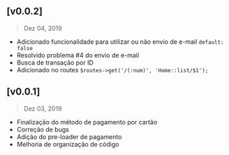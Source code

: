 ## [v0.0.2]
> Dez 04, 2019

- Adicionado funcionalidade para utilizar ou não envio de e-mail `default: false`
- Resolvido problema #4 do envio de e-mail
- Busca de transação por ID 
- Adicionado no routes `$routes->get('/(:num)', 'Home::list/$1');`

## [v0.0.1]
> Dez 03, 2019

- Finalização do método de pagamento por cartão
- Correção de bugs
- Adição do pre-loader de pagamento
- Melhoria de organização de código
